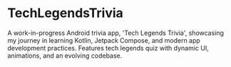 # TechLegendsTrivia
A work-in-progress Android trivia app, 'Tech Legends Trivia', showcasing my journey in learning Kotlin, Jetpack Compose, and modern app development practices. Features tech legends quiz with dynamic UI, animations, and an evolving codebase.
